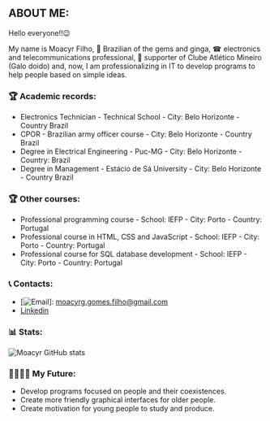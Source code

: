 ## ABOUT ME:

Hello everyone!!😉     

My name is Moacyr Filho, 💎 Brazilian of the gems and ginga, ☎ electronics and telecommunications professional, 🐔 supporter of Clube Atlético Mineiro (Galo doido) and, now, I am professionalizing in IT to develop programs to help people based on simple ideas.

### 🏆 Academic records:
- Electronics Technician - Technical School - City: Belo Horizonte - Country Brazil
- CPOR - Brazilian army officer course - City: Belo Horizonte - Country Brazil
- Degree in Electrical Engineering - Puc-MG - City: Belo Horizonte - Country: Brazil
- Degree in Management - Estácio de Sá University - City: Belo Horizonte - Country Brazil

###  🏆 Other courses:
- Professional programming course - School: IEFP - City: Porto - Country: Portugal
- Professional course in HTML, CSS and JavaScript - School: IEFP - City: Porto - Country: Portugal
- Professional course for SQL database development - School: IEFP - City: Porto - Country: Portugal

### 📞 Contacts:
- [![Email](https://img.shields.io/badge/Gmail-D14836?style=for-the-badge&logo=gmail&logoColor=white)]: moacyrg.gomes.filho@gmail.com
- <a href="https://www.linkedin.com/in/moacyr-filho-211556174/" target="_blank"> Linkedin</a>

### 📊 Stats:
![Moacyr GitHub stats](https://github-readme-stats.vercel.app/api?username=moacyrfilho&show_icons=true&theme=radical)

### 👨‍👨‍👧‍👧 My Future:
- Develop programs focused on people and their coexistences.
- Create more friendly graphical interfaces for older people.
- Create motivation for young people to study and produce.

